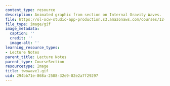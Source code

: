 ```yaml
---
content_type: resource
description: Animated graphic from section on Internal Gravity Waves.
file: https://ol-ocw-studio-app-production.s3.amazonaws.com/courses/12-802-wave-motions-in-the-ocean-and-atmosphere-spring-2004/294bb71e868a258832e982e2a7f29297_twowave1.gif
file_type: image/gif
image_metadata:
  caption: ''
  credit: ''
  image-alt: ''
learning_resource_types:
- Lecture Notes
parent_title: Lecture Notes
parent_type: CourseSection
resourcetype: Image
title: twowave1.gif
uid: 294bb71e-868a-2588-32e9-82e2a7f29297
---
```

